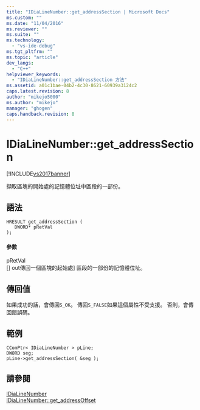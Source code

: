 ```yaml
---
title: "IDiaLineNumber::get_addressSection | Microsoft Docs"
ms.custom: ""
ms.date: "11/04/2016"
ms.reviewer: ""
ms.suite: ""
ms.technology: 
  - "vs-ide-debug"
ms.tgt_pltfrm: ""
ms.topic: "article"
dev_langs: 
  - "C++"
helpviewer_keywords: 
  - "IDiaLineNumber::get_addressSection 方法"
ms.assetid: a01c1bae-04b2-4c30-8621-60939a3124c2
caps.latest.revision: 8
author: "mikejo5000"
ms.author: "mikejo"
manager: "ghogen"
caps.handback.revision: 8
---
```

# IDiaLineNumber::get_addressSection
[!INCLUDE[vs2017banner](../../code-quality/includes/vs2017banner.md)]

擷取區塊的開始處的記憶體位址中區段的一部份。  
  
## 語法  
  
```cpp#  
HRESULT get_addressSection (   
   DWORD* pRetVal  
);  
```  
  
#### 參數  
 pRetVal  
 \[\] out傳回一個區塊的起始處\] 區段的一部份的記憶體位址。  
  
## 傳回值  
 如果成功的話，會傳回`S_OK`。  傳回`S_FALSE`如果這個屬性不受支援。  否則，會傳回錯誤碼。  
  
## 範例  
  
```cpp#  
CComPtr< IDiaLineNumber > pLine;  
DWORD seg;  
pLine->get_addressSection( &seg );  
```  
  
## 請參閱  
 [IDiaLineNumber](../../debugger/debug-interface-access/idialinenumber.md)   
 [IDiaLineNumber::get\_addressOffset](../../debugger/debug-interface-access/idialinenumber-get-addressoffset.md)